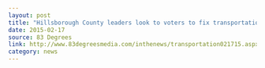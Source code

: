```yaml
---
layout: post
title: "Hillsborough County leaders look to voters to fix transportation woes"
date: 2015-02-17
source: 83 Degrees
link: http://www.83degreesmedia.com/inthenews/transportation021715.aspx
category: news
---
```


